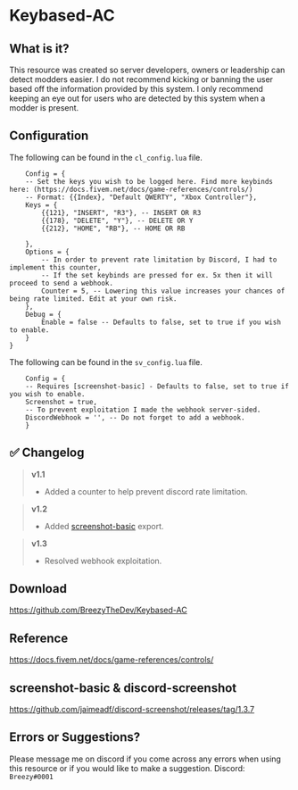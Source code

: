 # Keybased-AC

## What is it?

This resource was created so server developers, owners or leadership can detect modders easier. I do not recommend kicking or banning the user based off the information provided by this system. I only recommend keeping an eye out for users who are detected by this system when a modder is present.

## Configuration

The following can be found in the ``cl_config.lua`` file.
```
    Config = {
    -- Set the keys you wish to be logged here. Find more keybinds here: (https://docs.fivem.net/docs/game-references/controls/)
    -- Format: {{Index}, "Default QWERTY", "Xbox Controller"},
    Keys = {
        {{121}, "INSERT", "R3"}, -- INSERT OR R3
        {{178}, "DELETE", "Y"}, -- DELETE OR Y
        {{212}, "HOME", "RB"}, -- HOME OR RB

    },
    Options = {
        -- In order to prevent rate limitation by Discord, I had to implement this counter,
        -- If the set keybinds are pressed for ex. 5x then it will proceed to send a webhook.
        Counter = 5, -- Lowering this value increases your chances of being rate limited. Edit at your own risk.
    },
    Debug = {
        Enable = false -- Defaults to false, set to true if you wish to enable.
    }
}
```

The following can be found in the ``sv_config.lua`` file.
```
    Config = {
    -- Requires [screenshot-basic] - Defaults to false, set to true if you wish to enable.
    Screenshot = true,
    -- To prevent exploitation I made the webhook server-sided.
    DiscordWebhook = '', -- Do not forget to add a webhook.
    }
```

## :white_check_mark: **Changelog**
> **v1.1**
> - Added a counter to help prevent discord rate limitation.

> **v1.2**
> - Added [screenshot-basic](https://github.com/jaimeadf/discord-screenshot/releases/tag/1.3.7) export.

> **v1.3**
> - Resolved webhook exploitation.


## Download
https://github.com/BreezyTheDev/Keybased-AC

## Reference
https://docs.fivem.net/docs/game-references/controls/

## screenshot-basic & discord-screenshot
https://github.com/jaimeadf/discord-screenshot/releases/tag/1.3.7

## Errors or Suggestions?
Please message me on discord if you come across any errors when using this resource or if you would like to make a suggestion.
Discord: `Breezy#0001`



